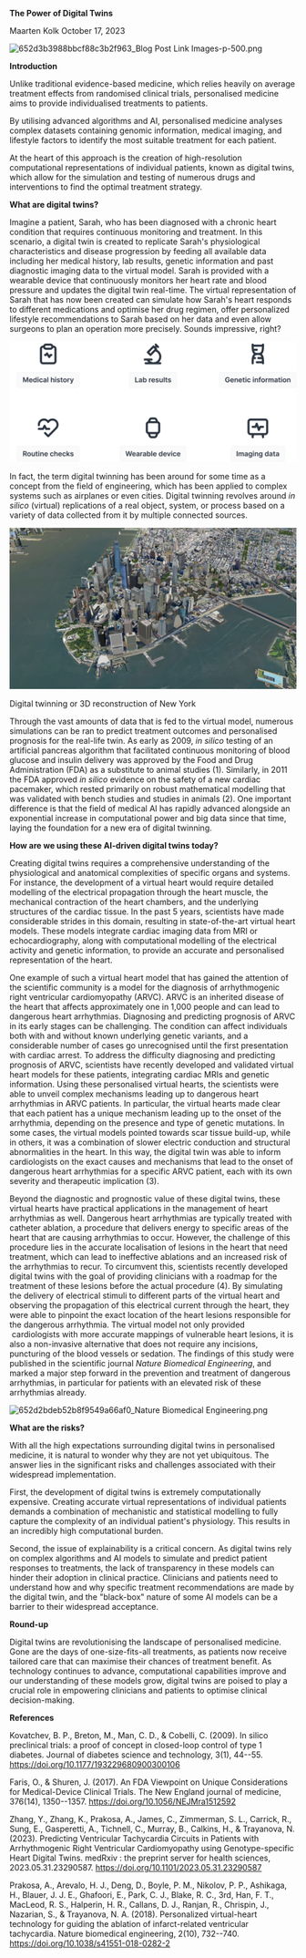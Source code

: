 **The Power of Digital Twins**

Maarten Kolk
October 17, 2023

![652d3b3988bbcf88c3b2f963_Blog Post Link
Images-p-500.png](./image1.png)

**Introduction**

Unlike traditional evidence-based medicine, which relies heavily on
average treatment effects from randomised clinical trials, personalised
medicine aims to provide individualised treatments to patients.

By utilising advanced algorithms and AI, personalised medicine analyses
complex datasets containing genomic information, medical imaging, and
lifestyle factors to identify the most suitable treatment for each
patient.

At the heart of this approach is the creation of high-resolution
computational representations of individual patients, known as digital
twins, which allow for the simulation and testing of numerous drugs and
interventions to find the optimal treatment strategy.

**What are digital twins?**

Imagine a patient, Sarah, who has been diagnosed with a chronic heart
condition that requires continuous monitoring and treatment. In this
scenario, a digital twin is created to replicate Sarah\'s physiological
characteristics and disease progression by feeding all available data
including her medical history, lab results, genetic information and past
diagnostic imaging data to the virtual model. Sarah is provided with a
wearable device that continuously monitors her heart rate and blood
pressure and updates the digital twin real-time. The virtual
representation of Sarah that has now been created can simulate how
Sarah\'s heart responds to different medications and optimise her drug
regimen, offer personalized lifestyle recommendations to Sarah based on
her data and even allow surgeons to plan an operation more precisely.
Sounds impressive, right?

![652d3b2652b765be9221a6b5_Algorithm.png](./image2.png)

In fact, the term digital twinning has been around for some time as a
concept from the field of engineering, which has been applied to complex
systems such as airplanes or even cities. Digital twinning revolves
around *in silico* (virtual) replications of a real object, system, or
process based on a variety of data collected from it by multiple
connected sources.

![652d2bc2da19a1a740d13053_New-York.jpg](./image1.jpeg)

Digital twinning or 3D reconstruction of New York

Through the vast amounts of data that is fed to the virtual model,
numerous simulations can be ran to predict treatment outcomes and
personalised prognosis for the real-life twin. As early as 2009, *in
silico* testing of an artificial pancreas algorithm that facilitated
continuous monitoring of blood glucose and insulin delivery was approved
by the Food and Drug Administration (FDA) as a substitute to animal
studies (1). Similarly, in 2011 the FDA approved *in silico* evidence on
the safety of a new cardiac pacemaker, which rested primarily on robust
mathematical modelling that was validated with bench studies and studies
in animals (2). One important difference is that the field of medical AI
has rapidly advanced alongside an exponential increase in computational
power and big data since that time, laying the foundation for a new era
of digital twinning.

**How are we using these AI-driven digital twins today?**

Creating digital twins requires a comprehensive understanding of the
physiological and anatomical complexities of specific organs and
systems. For instance, the development of a virtual heart would require
detailed modelling of the electrical propagation through the heart
muscle, the mechanical contraction of the heart chambers, and the
underlying structures of the cardiac tissue. In the past 5 years,
scientists have made considerable strides in this domain, resulting in
state-of-the-art virtual heart models. These models integrate cardiac
imaging data from MRI or echocardiography, along with computational
modelling of the electrical activity and genetic information, to provide
an accurate and personalised representation of the heart.

One example of such a virtual heart model that has gained the attention
of the scientific community is a model for the diagnosis of
arrhythmogenic right ventricular cardiomyopathy (ARVC). ARVC is an
inherited disease of the heart that affects approximately one in 1,000
people and can lead to dangerous heart arrhythmias. Diagnosing and
predicting prognosis of ARVC in its early stages can be challenging. The
condition can affect individuals both with and without known underlying
genetic variants, and a considerable number of cases go unrecognised
until the first presentation with cardiac arrest. To address the
difficulty diagnosing and predicting prognosis of ARVC, scientists have
recently developed and validated virtual heart models for these
patients, integrating cardiac MRIs and genetic information. Using these
personalised virtual hearts, the scientists were able to unveil complex
mechanisms leading up to dangerous heart arrhythmias in ARVC patients.
In particular, the virtual hearts made clear that each patient has a
unique mechanism leading up to the onset of the arrhythmia, depending on
the presence and type of genetic mutations. In some cases, the virtual
models pointed towards scar tissue build-up, while in others, it was a
combination of slower electric conduction and structural abnormalities
in the heart. In this way, the digital twin was able to inform
cardiologists on the exact causes and mechanisms that lead to the onset
of dangerous heart arrhythmias for a specific ARVC patient, each with
its own severity and therapeutic implication (3).

Beyond the diagnostic and prognostic value of these digital twins, these
virtual hearts have practical applications in the management of heart
arrhythmias as well. Dangerous heart arrhythmias are typically treated
with catheter ablation, a procedure that delivers energy to specific
areas of the heart that are causing arrhythmias to occur. However, the
challenge of this procedure lies in the accurate localisation of lesions
in the heart that need treatment, which can lead to ineffective
ablations and an increased risk of the arrhythmias to recur. To
circumvent this, scientists recently developed digital twins with the
goal of providing clinicians with a roadmap for the treatment of these
lesions before the actual procedure (4). By simulating the delivery of
electrical stimuli to different parts of the virtual heart and observing
the propagation of this electrical current through the heart, they were
able to pinpoint the exact location of the heart lesions responsible for
the dangerous arrhythmia. The virtual model not only provided
 cardiologists with more accurate mappings of vulnerable heart lesions,
it is also a non-invasive alternative that does not require any
incisions, puncturing of the blood vessels or sedation. The findings of
this study were published in the scientific journal *Nature Biomedical
Engineering*, and marked a major step forward in the prevention and
treatment of dangerous arrhythmias, in particular for patients with an
elevated risk of these arrhythmias already.

![652d2bdeb52b8f9549a66af0_Nature Biomedical
Engineering.png](./image3.png)

**What are the risks?**

With all the high expectations surrounding digital twins in personalised
medicine, it is natural to wonder why they are not yet ubiquitous. The
answer lies in the significant risks and challenges associated with
their widespread implementation.

First, the development of digital twins is extremely computationally
expensive. Creating accurate virtual representations of individual
patients demands a combination of mechanistic and statistical modelling
to fully capture the complexity of an individual patient\'s physiology.
This results in an incredibly high computational burden.

Second, the issue of explainability is a critical concern. As digital
twins rely on complex algorithms and AI models to simulate and predict
patient responses to treatments, the lack of transparency in these
models can hinder their adoption in clinical practice. Clinicians and
patients need to understand how and why specific treatment
recommendations are made by the digital twin, and the \"black-box\"
nature of some AI models can be a barrier to their widespread
acceptance.

**Round-up**

Digital twins are revolutionising the landscape of personalised
medicine. Gone are the days of one-size-fits-all treatments, as patients
now receive tailored care that can maximise their chances of treatment
benefit. As technology continues to advance, computational capabilities
improve and our understanding of these models grow, digital twins are
poised to play a crucial role in empowering clinicians and patients to
optimise clinical decision-making.

**References**

Kovatchev, B. P., Breton, M., Man, C. D., & Cobelli, C. (2009). In
silico preclinical trials: a proof of concept in closed-loop control of
type 1 diabetes. Journal of diabetes science and technology, 3(1),
44--55. <https://doi.org/10.1177/193229680900300106>

Faris, O., & Shuren, J. (2017). An FDA Viewpoint on Unique
Considerations for Medical-Device Clinical Trials. The New England
journal of medicine, 376(14), 1350--1357.
<https://doi.org/10.1056/NEJMra1512592>

Zhang, Y., Zhang, K., Prakosa, A., James, C., Zimmerman, S. L., Carrick,
R., Sung, E., Gasperetti, A., Tichnell, C., Murray, B., Calkins, H., &
Trayanova, N. (2023). Predicting Ventricular Tachycardia Circuits in
Patients with Arrhythmogenic Right Ventricular Cardiomyopathy using
Genotype-specific Heart Digital Twins. medRxiv : the preprint server for
health sciences, 2023.05.31.23290587.
<https://doi.org/10.1101/2023.05.31.23290587>

Prakosa, A., Arevalo, H. J., Deng, D., Boyle, P. M., Nikolov, P. P.,
Ashikaga, H., Blauer, J. J. E., Ghafoori, E., Park, C. J., Blake, R. C.,
3rd, Han, F. T., MacLeod, R. S., Halperin, H. R., Callans, D. J.,
Ranjan, R., Chrispin, J., Nazarian, S., & Trayanova, N. A. (2018).
Personalized virtual-heart technology for guiding the ablation of
infarct-related ventricular tachycardia. Nature biomedical engineering,
2(10), 732--740. <https://doi.org/10.1038/s41551-018-0282-2>

‍
